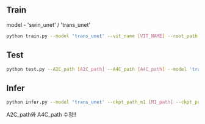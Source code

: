 
## Train
model - 'swin_unet' / 'trans_unet'

```bash
python train.py --model 'trans_unet' --vit_name [VIT_NAME] --root_path [DATA_DIR] --valid_path [VALID_DIR] --max_epochs [EPOCH_TIME] --output_dir [OUT_DIR] --img_Hsize [img_Hsize] --img_Wsize [img_Wsize]  --base_lr [LEARNING_RATE] --batch_size [BATCH_SIZE] --n_gpu [N_GPU] --angle [ANGLE]
```

## Test 

```bash
python test.py --A2C_path [A2C_path] --A4C_path [A4C_path] --model 'trans_unet' --ckpt_path_m1 [M1_path] --ckpt_path_m2 [M2_path] --img_Hsize 512 --img_Wsize 512 --batch_size 64
```

## Infer 

```bash
python infer.py --model 'trans_unet' --ckpt_path_m1 [M1_path] --ckpt_path_m2 [M2_path] --img_Hsize 512 --img_Wsize 512 --batch_size 32
```

A2C_path와 A4C_path 수정!!
